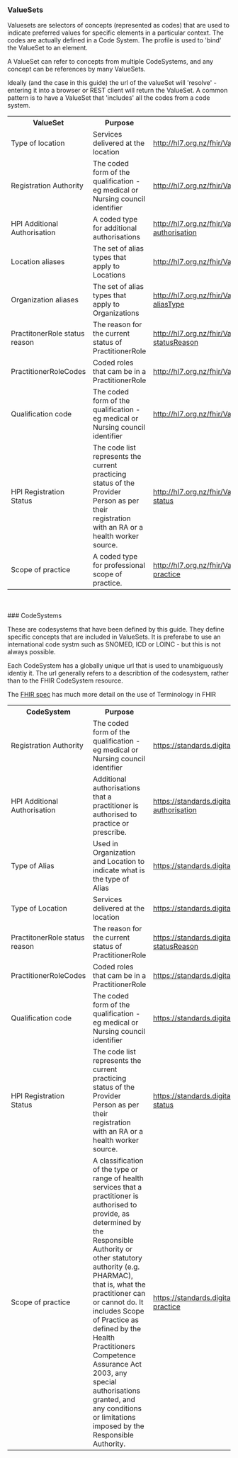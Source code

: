 ### ValueSets

<div>
Valuesets are selectors of concepts (represented as codes) that are used to indicate preferred values for specific elements in a particular context. The codes are actually defined in a Code System. The profile is used to 'bind' the ValueSet to an element.

A ValueSet can refer to concepts from multiple CodeSystems, and any concept can be references by many ValueSets. 

Ideally (and the case in this guide) the url of the valueSet will 'resolve' - entering it into a browser or REST client will return the ValueSet. 
A common pattern is to have a ValueSet that 'includes' all the codes from a code system.
</div>

<table class='table table-bordered table-condensed'>
<tr><th>ValueSet</th><th>Purpose</th><th>Url</th><th>CodeSystem Urls</th></tr>
<tr><td width='20%'>Type of location</td><td>Services delivered at the location</td><td><a href='ValueSet-LocationType.html'>http://hl7.org.nz/fhir/ValueSet/locationType</a></td><td><div><a href='CodeSystem-locationType.html'>https://standards.digital.health.nz/cs/locationType</a></div></td></tr>
<tr><td width='20%'>Registration Authority</td><td>The coded form of the qualification - eg medical or Nursing council identifier</td><td><a href='ValueSet-RegistrationAuthority.html'>http://hl7.org.nz/fhir/ValueSet/registration-authority</a></td><td><div><a href='CodeSystem-RegistrationAuthority.html'>https://standards.digital.health.nz/cs/registration-authority</a></div></td></tr>
<tr><td width='20%'>HPI Additional Authorisation</td><td>A coded type for additional authorisations</td><td><a href='ValueSet-additionalAuthorization.html'>http://hl7.org.nz/fhir/ValueSet/hpi-additional-authorisation</a></td><td><div><a href='CodeSystem-additionalAuthorization.html'>https://standards.digital.health.nz/cs/hpi-additional-authorisation</a></div></td></tr>
<tr><td width='20%'>Location aliases</td><td>The set of alias types that apply to Locations</td><td><a href='ValueSet-locationAlias.html'>http://hl7.org.nz/fhir/ValueSet/Location-aliasType</a></td><td><div><a href='CodeSystem-aliasType.html'>https://standards.digital.health.nz/cs/aliasType</a></div></td></tr>
<tr><td width='20%'>Organization aliases</td><td>The set of alias types that apply to Organizations</td><td><a href='ValueSet-organizationAlias.html'>http://hl7.org.nz/fhir/ValueSet/Organization-aliasType</a></td><td><div><a href='CodeSystem-aliasType.html'>https://standards.digital.health.nz/cs/aliasType</a></div></td></tr>
<tr><td width='20%'>PractitonerRole status reason</td><td>The reason for the current status of PractitionerRole</td><td><a href='ValueSet-practitionerRole-statusReason.html'>http://hl7.org.nz/fhir/ValueSet/PractitionerRole-statusReason</a></td><td><div><a href='CodeSystem-practitionerRole-statusReason.html'>https://standards.digital.health.nz/cs/PractitionerRole-statusReason</a></div></td></tr>
<tr><td width='20%'>PractitionerRoleCodes</td><td>Coded roles that cam be in a PractitionerRole</td><td><a href='ValueSet-practitionerRoleCodes.html'>http://hl7.org.nz/fhir/ValueSet/practitionerRoleCodes</a></td><td><div><a href='undefined'>https://standards.digital.health.nz/cs/practitionerRoleCodes</a></div></td></tr>
<tr><td width='20%'>Qualification code</td><td>The coded form of the qualification - eg medical or Nursing council identifier</td><td><a href='ValueSet-qualificationCode.html'>http://hl7.org.nz/fhir/ValueSet/qualificationCode</a></td><td><div><a href='CodeSystem-qualificationCode.html'>https://standards.digital.health.nz/cs/qualificationCode</a></div></td></tr>
<tr><td width='20%'>HPI Registration Status</td><td>The code list represents the current practicing status of the Provider Person as per their registration with an RA or a health worker source.</td><td><a href='ValueSet-registrationStatus.html'>http://hl7.org.nz/fhir/ValueSet/hpi-registration-status</a></td><td><div><a href='CodeSystem-registrationStatus.html'>https://standards.digital.health.nz/cs/hpi-registration-status</a></div></td></tr>
<tr><td width='20%'>Scope of practice</td><td>A coded type for professional scope of practice.</td><td><a href='ValueSet-scopeOfPractice.html'>http://hl7.org.nz/fhir/ValueSet/hpi-scope-of-practice</a></td><td><div><a href='CodeSystem-scopeOfPractice.html'>https://standards.digital.health.nz/cs/hpi-scope-of-practice</a></div></td></tr>
</table>
<br></br>
### CodeSystems

These are codesystems that have been defined by this guide. They define specific concepts that are included in ValueSets. It is preferabe to use an international code systm such as SNOMED, ICD or LOINC - but this is not always possible.

Each CodeSystem has a globally unique url that is used to unambiguously identiy it. The url generally refers to a describtion of the codesystem, rather than to the FHIR CodeSystem resource.

The [FHIR spec](http://hl7.org/fhir/terminology-module.html) has much more detail on the use of Terminology in FHIR

<table class='table table-bordered table-condensed'>
<tr><th>CodeSystem</th><th>Purpose</th><th>ValueSet Url</th></tr>
<tr><td width='20%'>Registration Authority</td><td>The coded form of the qualification - eg medical or Nursing council identifier</td><td><a href='CodeSystem-RegistrationAuthority.html'>https://standards.digital.health.nz/cs/registration-authority</a></td></tr>
<tr><td width='20%'>HPI Additional Authorisation</td><td>Additional authorisations that a practitioner is authorised to practice or prescribe.</td><td><a href='CodeSystem-additionalAuthorization.html'>https://standards.digital.health.nz/cs/hpi-additional-authorisation</a></td></tr>
<tr><td width='20%'>Type of Alias</td><td>Used in Organization and Location to indicate what is the type of Alias</td><td><a href='CodeSystem-aliasType.html'>https://standards.digital.health.nz/cs/aliasType</a></td></tr>
<tr><td width='20%'>Type of Location</td><td>Services delivered at the location</td><td><a href='CodeSystem-locationType.html'>https://standards.digital.health.nz/cs/locationType</a></td></tr>
<tr><td width='20%'>PractitonerRole status reason</td><td>The reason for the current status of PractitionerRole</td><td><a href='CodeSystem-practitionerRole-statusReason.html'>https://standards.digital.health.nz/cs/PractitionerRole-statusReason</a></td></tr>
<tr><td width='20%'>PractitionerRoleCodes</td><td>Coded roles that cam be in a PractitionerRole</td><td><a href='CodeSystem-practitionerRoleCodes.html'>https://standards.digital.health.nz/cs/PractitionerRoleCodes</a></td></tr>
<tr><td width='20%'>Qualification code</td><td>The coded form of the qualification - eg medical or Nursing council identifier</td><td><a href='CodeSystem-qualificationCode.html'>https://standards.digital.health.nz/cs/qualificationCode</a></td></tr>
<tr><td width='20%'>HPI Registration Status</td><td>The code list represents the current practicing status of the Provider Person as per their registration with an RA or a health worker source.</td><td><a href='CodeSystem-registrationStatus.html'>https://standards.digital.health.nz/cs/hpi-registration-status</a></td></tr>
<tr><td width='20%'>Scope of practice</td><td>A classification of the type or range of health services that a practitioner is authorised to provide, as determined by the Responsible Authority or other statutory authority (e.g. PHARMAC), that is, what the practitioner can or cannot do. It includes Scope of Practice as defined by the Health Practitioners Competence Assurance Act 2003, any special authorisations granted, and any conditions or limitations imposed by the Responsible Authority.</td><td><a href='CodeSystem-scopeOfPractice.html'>https://standards.digital.health.nz/cs/hpi-scope-of-practice</a></td></tr>